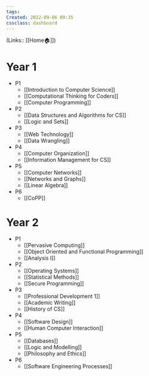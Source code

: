 ```yaml
---
tags: 
Created: 2022-09-06 09:35
cssclass: dashboard
---
```

(Links:: [[Home🏠]])
# Year 1
- P1
	- [[Introduction to Computer Science]]
	- [[Computational Thinking for Coders]]
	- [[Computer Programming]]
- P2
	- [[Data Structures and Algorithms for CS]]
	- [[Logic and Sets]]
- P3 
	- [[Web Technology]]
	- [[Data Wrangling]]
- P4
	- [[Computer Organization]]
	- [[Information Management for CS]]
- P5
	- [[Computer Networks]]
	- [[Networks and Graphs]]
	- [[Linear Algebra]]
- P6
	- [[CoPP]]
# Year 2
- P1
	- [[Pervasive Computing]]
	- [[Object Oriented and Functional Programming]]
	- [[Analysis I]]
- P2
	- [[Operating Systems]]
	- [[Statistical Methods]]
	- [[Secure Programming]]
- P3
	- [[Professional Development 1]]
	- [[Academic Writing]]
	- [[History of CS]]
- P4
	- [[Software Design]]
	- [[Human Computer Interaction]]
- P5
	- [[Databases]]
	- [[Logic and Modelling]]
	- [[Philosophy and Ethics]]
- P6
	- [[Software Engineering Processes]]